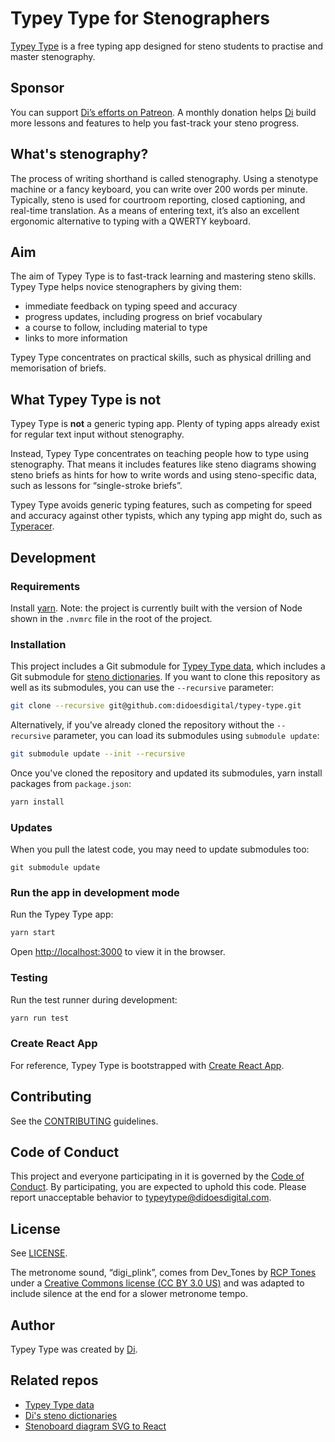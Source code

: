 # Typey Type for Stenographers

[Typey Type](https://didoesdigital.com/typey-type/) is a free typing app designed for steno students to practise and master stenography.

## Sponsor

You can support [Di’s efforts on Patreon](https://www.patreon.com/didoesdigital). A monthly donation helps [Di](https://didoesdigital.com) build more lessons and features to help you fast-track your steno progress.

## What's stenography?

The process of writing shorthand is called stenography. Using a stenotype machine or a fancy keyboard, you can write over 200 words per minute. Typically, steno is used for courtroom reporting, closed captioning, and real-time translation. As a means of entering text, it’s also an excellent ergonomic alternative to typing with a QWERTY keyboard.

## Aim

The aim of Typey Type is to fast-track learning and mastering steno skills. Typey Type helps novice stenographers by giving them:

- immediate feedback on typing speed and accuracy
- progress updates, including progress on brief vocabulary
- a course to follow, including material to type
- links to more information

Typey Type concentrates on practical skills, such as physical drilling and memorisation of briefs.

## What Typey Type is not

Typey Type is **not** a generic typing app. Plenty of typing apps already exist for regular text input without stenography.

Instead, Typey Type concentrates on teaching people how to type using stenography. That means it includes features like steno diagrams showing steno briefs as hints for how to write words and using steno-specific data, such as lessons for “single-stroke briefs”.

Typey Type avoids generic typing features, such as competing for speed and accuracy against other typists, which any typing app might do, such as [Typeracer](http://play.typeracer.com).

## Development

### Requirements

Install [yarn](https://yarnpkg.com/lang/en/docs/install/). Note: the project is currently built with the version of Node shown in the `.nvmrc` file in the root of the project.

### Installation

This project includes a Git submodule for [Typey Type data](https://github.com/didoesdigital/typey-type-data), which includes a Git submodule for [steno dictionaries](https://github.com/didoesdigital/steno-dictionaries). If you want to clone this repository as well as its submodules, you can use the `--recursive` parameter:

```sh
git clone --recursive git@github.com:didoesdigital/typey-type.git
```

Alternatively, if you've already cloned the repository without the `--recursive` parameter, you can load its submodules using `submodule update`:

```sh
git submodule update --init --recursive
```

Once you've cloned the repository and updated its submodules, yarn install packages from `package.json`:

```sh
yarn install
```

### Updates

When you pull the latest code, you may need to update submodules too:

```
git submodule update
```

### Run the app in development mode

Run the Typey Type app:

```sh
yarn start
```

Open <http://localhost:3000> to view it in the browser.

### Testing

Run the test runner during development:

```sh
yarn run test
```

### Create React App

For reference, Typey Type is bootstrapped with [Create React App](https://github.com/facebook/create-react-app).

## Contributing

See the [CONTRIBUTING](./CONTRIBUTING.md) guidelines.

## Code of Conduct

This project and everyone participating in it is governed by the [Code of Conduct](CODE_OF_CONDUCT.md). By participating, you are expected to uphold this code. Please report unacceptable behavior to [typeytype@didoesdigital.com](mailto:typeytype@didoesdigital.com).

## License

See [LICENSE](./LICENSE).

The metronome sound, “digi_plink”, comes from Dev_Tones by [RCP Tones](https://rcptones.com/dev_tones/) under a [Creative Commons license (CC BY 3.0 US)](https://creativecommons.org/licenses/by/3.0/us/legalcode) and was adapted to include silence at the end for a slower metronome tempo.

## Author

Typey Type was created by [Di](https://didoesdigital.com).

## Related repos

- [Typey Type data](https://github.com/didoesdigital/typey-type-data)
- [Di's steno dictionaries](https://github.com/didoesdigital/steno-dictionaries)
- [Stenoboard diagram SVG to React](https://github.com/didoesdigital/typey-type-stenoboard-diagram-svg-to-react)

